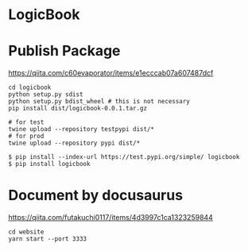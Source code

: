 # LogicBook

# Publish Package
https://qiita.com/c60evaporator/items/e1ecccab07a607487dcf
```
cd logicbook
python setup.py sdist
python setup.py bdist_wheel # this is not necessary
pip install dist/logicbook-0.0.1.tar.gz
```

```
# for test
twine upload --repository testpypi dist/* 
# for prod
twine upload --repository pypi dist/*
```

```
$ pip install --index-url https://test.pypi.org/simple/ logicbook
$ pip install logicbook
```

# Document by docusaurus
https://qiita.com/futakuchi0117/items/4d3997c1ca1323259844
```
cd website
yarn start --port 3333
```